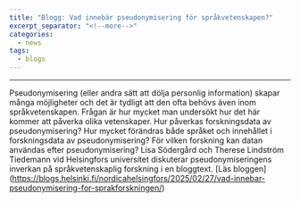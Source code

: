 ```yaml
---
title: "Blogg: Vad innebär pseudonymisering för språkvetenskapen?"
excerpt_separator: "<!--more-->"
categories:
  - news
tags:
  - blogs
---
```


------

Pseudonymisering (eller andra sätt att dölja personlig information) skapar många möjligheter och det är tydligt att den ofta behövs även inom språkvetenskapen. Frågan är hur mycket man undersökt hur det här kommer att påverka olika vetenskaper. Hur påverkas forskningsdata av pseudonymisering? Hur mycket förändras både språket och innehållet i forskningsdata av pseudonymisering? För vilken forskning kan datan användas efter pseudonymisering? Lisa Södergård och Therese Lindström Tiedemann vid Helsingfors universitet diskuterar pseudonymiseringens inverkan på språkvetenskaplig forskning i en bloggtext.
[Läs bloggen] (https://blogs.helsinki.fi/nordicahelsingfors/2025/02/27/vad-innebar-pseudonymisering-for-sprakforskningen/)
